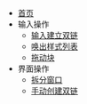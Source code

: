 * [首页](zh-cn/)
* 输入操作
	* [输入建立双链](zh-cn/输入操作/输入建立双链.md)
	* [唤出样式列表](zh-cn/输入操作/唤出样式列表.md)
	* [拖动块](zh-cn/输入操作/拖动块.md)
* 界面操作
	* [拆分窗口](zh-cn/界面操作/拆分窗口.md)
	* [手动创建双链](zh-cn/界面操作/手动创建双链.md)